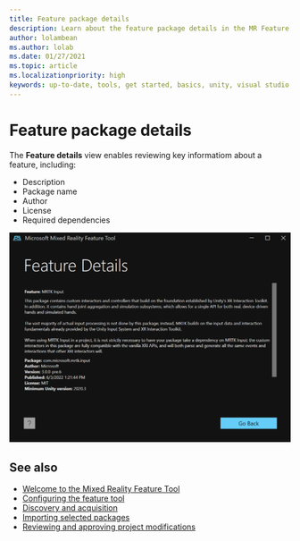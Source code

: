 ```yaml
---
title: Feature package details
description: Learn about the feature package details in the MR Feature Tool for HoloLens and VR development.
author: lolambean
ms.author: lolab
ms.date: 01/27/2021
ms.topic: article
ms.localizationpriority: high
keywords: up-to-date, tools, get started, basics, unity, visual studio, toolkit, mixed reality headset, windows mixed reality headset, virtual reality headset, installation, Windows, HoloLens, emulator, unreal, openxr
---
```


# Feature package details

The **Feature details** view enables reviewing key informatiom about a feature, including:

* Description
* Package name
* Author 
* License
* Required dependencies

![Package details](images/FeatureToolFeatureDetails.png)

## See also

- [Welcome to the Mixed Reality Feature Tool](welcome-to-mr-feature-tool.md)
- [Configuring the feature tool](configuring-feature-tool.md)
- [Discovery and acquisition](discovering-features.md)
- [Importing selected packages](importing-features.md)
- [Reviewing and approving project modifications](reviewing-changes.md)